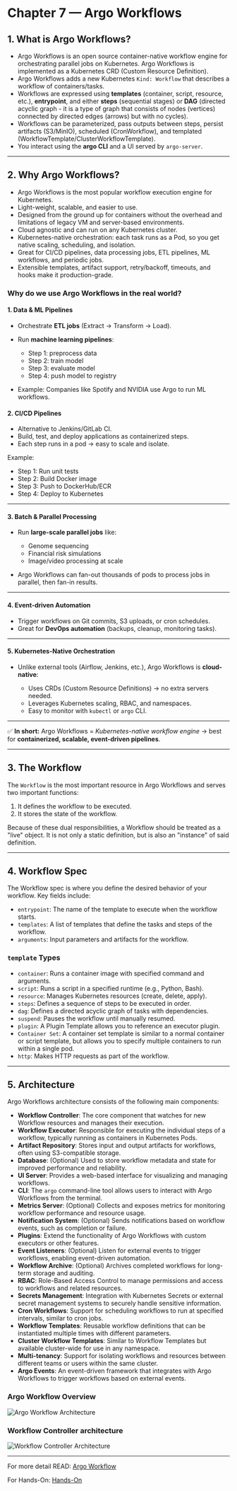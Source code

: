 # Chapter 7 — Argo Workflows

## 1. What is Argo Workflows?

* Argo Workflows is an open source container-native workflow engine for orchestrating parallel jobs on Kubernetes. Argo Workflows is implemented as a Kubernetes CRD (Custom Resource Definition).
* Argo Workflows adds a new Kubernetes `Kind: Workflow` that describes a workflow of containers/tasks.
* Workflows are expressed using **templates** (container, script, resource, etc.), **entrypoint**, and either **steps** (sequential stages) or **DAG** (directed acyclic graph - it is a type of graph that consists of nodes (vertices) connected by directed edges (arrows) but with no cycles).
* Workflows can be parameterized, pass outputs between steps, persist artifacts (S3/MinIO), scheduled (CronWorkflow), and templated (WorkflowTemplate/ClusterWorkflowTemplate).
* You interact using the **argo CLI** and a UI served by `argo-server`.

---

## 2. Why Argo Workflows?

* Argo Workflows is the most popular workflow execution engine for Kubernetes.
* Light-weight, scalable, and easier to use.
* Designed from the ground up for containers without the overhead and limitations of legacy VM and server-based environments.
* Cloud agnostic and can run on any Kubernetes cluster.
* Kubernetes-native orchestration: each task runs as a Pod, so you get native scaling, scheduling, and isolation.
* Great for CI/CD pipelines, data processing jobs, ETL pipelines, ML workflows, and periodic jobs.
* Extensible templates, artifact support, retry/backoff, timeouts, and hooks make it production-grade.

### Why do we use Argo Workflows in the real world?

#### 1. **Data & ML Pipelines**

* Orchestrate **ETL jobs** (Extract → Transform → Load).
* Run **machine learning pipelines**:

  * Step 1: preprocess data
  * Step 2: train model
  * Step 3: evaluate model
  * Step 4: push model to registry
* Example: Companies like Spotify and NVIDIA use Argo to run ML workflows.


#### 2. **CI/CD Pipelines**

* Alternative to Jenkins/GitLab CI.
* Build, test, and deploy applications as containerized steps.
* Each step runs in a pod → easy to scale and isolate.

Example:

* Step 1: Run unit tests
* Step 2: Build Docker image
* Step 3: Push to DockerHub/ECR
* Step 4: Deploy to Kubernetes

---

#### 3. **Batch & Parallel Processing**

* Run **large-scale parallel jobs** like:

  * Genome sequencing
  * Financial risk simulations
  * Image/video processing at scale
* Argo Workflows can fan-out thousands of pods to process jobs in parallel, then fan-in results.

---

#### 4. **Event-driven Automation**

* Trigger workflows on Git commits, S3 uploads, or cron schedules.
* Great for **DevOps automation** (backups, cleanup, monitoring tasks).

---

#### 5. **Kubernetes-Native Orchestration**

* Unlike external tools (Airflow, Jenkins, etc.), Argo Workflows is **cloud-native**:

  * Uses CRDs (Custom Resource Definitions) → no extra servers needed.
  * Leverages Kubernetes scaling, RBAC, and namespaces.
  * Easy to monitor with `kubectl` or `argo` CLI.

---

✅ **In short:**
Argo Workflows = *Kubernetes-native workflow engine* → best for **containerized, scalable, event-driven pipelines**.

---

## 3. The Workflow
The `Workflow` is the most important resource in Argo Workflows and serves two important functions:

1. It defines the workflow to be executed.
2. It stores the state of the workflow.

Because of these dual responsibilities, a Workflow should be treated as a "live" object. It is not only a static definition, but is also an "instance" of said definition.

---

## 4. Workflow Spec
The Workflow spec is where you define the desired behavior of your workflow. Key fields include:
* `entrypoint`: The name of the template to execute when the workflow starts.
* `templates`: A list of templates that define the tasks and steps of the workflow.
* `arguments`: Input parameters and artifacts for the workflow.

### `template` Types
* `container`: Runs a container image with specified command and arguments.
* `script`: Runs a script in a specified runtime (e.g., Python, Bash).
* `resource`: Manages Kubernetes resources (create, delete, apply).
* `steps`: Defines a sequence of steps to be executed in order.
* `dag`: Defines a directed acyclic graph of tasks with dependencies.
* `suspend`: Pauses the workflow until manually resumed.
* `plugin`: A Plugin Template allows you to reference an executor plugin.
* `Container Set`: A container set template is similar to a normal container or script template, but allows you to specify multiple containers to run within a single pod.
* `http`: Makes HTTP requests as part of the workflow.

---

## 5. Architecture

Argo Workflows architecture consists of the following main components:
* **Workflow Controller**: The core component that watches for new Workflow resources and manages their execution.
* **Workflow Executor**: Responsible for executing the individual steps of a workflow, typically running as containers in Kubernetes Pods.
* **Artifact Repository**: Stores input and output artifacts for workflows, often using S3-compatible storage.
* **Database**: (Optional) Used to store workflow metadata and state for improved performance and reliability.
* **UI Server**: Provides a web-based interface for visualizing and managing workflows.
* **CLI**: The `argo` command-line tool allows users to interact with Argo Workflows from the terminal.
* **Metrics Server**: (Optional) Collects and exposes metrics for monitoring workflow performance and resource usage.
* **Notification System**: (Optional) Sends notifications based on workflow events, such as completion or failure.
* **Plugins**: Extend the functionality of Argo Workflows with custom executors or other features.
* **Event Listeners**: (Optional) Listen for external events to trigger workflows, enabling event-driven automation.
* **Workflow Archive**: (Optional) Archives completed workflows for long-term storage and auditing.
* **RBAC**: Role-Based Access Control to manage permissions and access to workflows and related resources.
* **Secrets Management**: Integration with Kubernetes Secrets or external secret management systems to securely handle sensitive information.
* **Cron Workflows**: Support for scheduling workflows to run at specified intervals, similar to cron jobs.
* **Workflow Templates**: Reusable workflow definitions that can be instantiated multiple times with different parameters.
* **Cluster Workflow Templates**: Similar to Workflow Templates but available cluster-wide for use in any namespace.
* **Multi-tenancy**: Support for isolating workflows and resources between different teams or users within the same cluster.
* **Argo Events**: An event-driven framework that integrates with Argo Workflows to trigger workflows based on external events.

### Argo Workflow Overview

![Argo Workflow Architecture](output_images/argo-workflow-architecture.png)


### Workflow Controller architecture

![Workflow Controller Architecture](output_images/workflow-controller-architecture.png)


---

For more detail READ: [Argo Workflow](https://argo-workflows.readthedocs.io/en/latest/)

For Hands-On: [Hands-On](README.md)